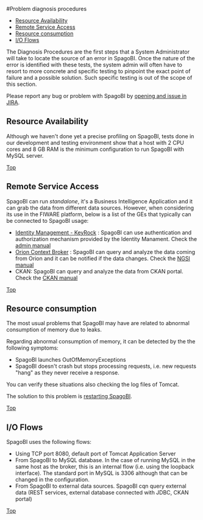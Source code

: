 #<a name="top"></a>Problem diagnosis procedures

* [Resource Availability](#resource-availability)
* [Remote Service Access](#remote-service-access)
* [Resource consumption](#resource-consumption)
* [I/O Flows](#io-flows)
  
The Diagnosis Procedures are the first steps that a System Administrator
will take to locate the source of an error in SpagoBI. Once the nature of
the error is identified with these tests, the system admin will often
have to resort to more concrete and specific testing to pinpoint the
exact point of failure and a possible solution. Such specific testing is
out of the scope of this section.

Please report any bug or problem with SpagoBI by [opening and issue in JIRA](https://spagobi.eng.it/jira/secure/Dashboard.jspa).

## Resource Availability

Although we haven't done yet a precise profiling on SpagoBI, tests done in our development and testing environment show that
a host with 2 CPU cores and 8 GB RAM is the minimum configuration to run SpagoBI with MySQL server.

[Top](#top)

## Remote Service Access

SpagoBI can run *standalone*, it's a Business Intelligence Application and it can grab the data from different data sources. However, when considering its use in the FIWARE platform, below is a list of the GEs that typically can be
connected to SpagoBI usage:

* [Identity Management - KeyRock](http://catalogue.fiware.org/enablers/identity-management-keyrock) : SpagoBI can use authentication and authorization mechanism provided by the Identity Manament. Check the [admin manual](https://github.com/SpagoBILabs/SpagoBI/tree/master/doc/admin/README.md)
* [Orion Context Broker](https://github.com/telefonicaid/fiware-orion) : SpagoBI can query and analyze the data coming from Orion and it can be notified if the data changes. Check the [NGSI manual](https://github.com/SpagoBILabs/SpagoBI/blob/master/doc/user/NGSI/README.md)
* CKAN: SpagoBI can query and analyze the data from CKAN portal. Check the [CKAN manual](https://github.com/SpagoBILabs/SpagoBI/blob/master/doc/user/CKAN/README.md)

[Top](#top)

## Resource consumption

The most usual problems that SpagoBI may have are related
to abnormal consumption of memory due to leaks.

Regarding abnormal consumption of memory, it can be detected by the the
following symptoms:

-   SpagoBI launches OutOfMemoryExceptions
-   SpagoBI doesn't crash but stops processing requests, i.e. new
    requests "hang" as they never receive a response. 

You can verify these situations also checking the log files of Tomcat.

The solution to this problem is [restarting SpagoBI](https://github.com/SpagoBILabs/SpagoBI/tree/master/doc/admin#how-to-start-and-stop-spagobi-server).

[Top](#top)

## I/O Flows

SpagoBI uses the following flows:

* Using TCP port 8080, default port of Tomcat Application Server
* From SpagoBI to MySQL database. In the case of running MySQL in the same host as the broker, this is an internal flow (i.e. using the loopback interface). The standard port in MySQL is 3306 although that can be changed in the configuration.
* From SpagoBI to external data sources. SpagoBI cqn query external data (REST services, external database connected with JDBC, CKAN portal)

[Top](#top)
